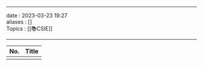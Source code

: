 ___
date : 2023-03-23 19:27<br>
aliases : []<br>
Topics : [[📚CSIE]] 
___

| No. | Title |
| --- | ----- |
|     |       |